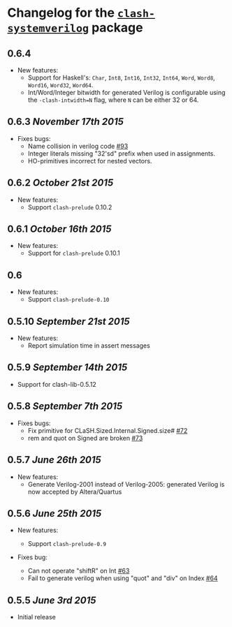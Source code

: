 # Changelog for the [`clash-systemverilog`](http://hackage.haskell.org/package/clash-systemverilog) package

## 0.6.4
* New features:
  * Support for Haskell's: `Char`, `Int8`, `Int16`, `Int32`, `Int64`, `Word`, `Word8`, `Word16`, `Word32`, `Word64`.
  * Int/Word/Integer bitwidth for generated Verilog is configurable using the `-clash-intwidth=N` flag, where `N` can be either 32 or 64.

## 0.6.3 *November 17th 2015*
* Fixes bugs:
  * Name collision in verilog code [#93](https://github.com/clash-lang/clash-compiler/issues/93)
  * Integer literals missing "32'sd" prefix when used in assignments.
  * HO-primitives incorrect for nested vectors.

## 0.6.2 *October 21st 2015*
* New features:
  * Support `clash-prelude` 0.10.2

## 0.6.1 *October 16th 2015*
* New features:
  * Support for `clash-prelude` 0.10.1

## 0.6
* New features:
  * Support `clash-prelude-0.10`

## 0.5.10 *September 21st 2015*
* New features:
  * Report simulation time in assert messages

## 0.5.9 *September 14th 2015*
* Support for clash-lib-0.5.12

## 0.5.8 *September 7th 2015*
* Fixes bugs:
  * Fix primitive for CLaSH.Sized.Internal.Signed.size# [#72](https://github.com/clash-lang/clash-compiler/pull/72)
  * rem and quot on Signed are broken [#73](https://github.com/clash-lang/clash-compiler/issues/73)

## 0.5.7 *June 26th 2015*
* New features:
  * Generate Verilog-2001 instead of Verilog-2005: generated Verilog is now accepted by Altera/Quartus

## 0.5.6 *June 25th 2015*
* New features:
  * Support `clash-prelude-0.9`

* Fixes bug:
  * Can not operate "shiftR" on Int [#63](https://github.com/clash-lang/clash-compiler/issues/63)
  * Fail to generate verilog when using "quot" and "div" on Index [#64](https://github.com/clash-lang/clash-compiler/issues/64)

## 0.5.5 *June 3rd 2015*
* Initial release
